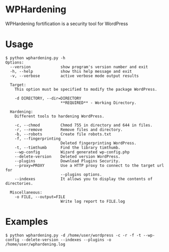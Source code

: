 WPHardening
===========

WPHardening fortification is a security tool for WordPress


Usage
=====

    $ python wphardening.py -h 
    Options:
      --version             show program's version number and exit
      -h, --help            show this help message and exit
      -v, --verbose         active verbose mode output results

      Target:
        This option must be specified to modify the package WordPress.
    
        -d DIRECTORY, --dir=DIRECTORY
                            **REQUIRED** - Working Directory.

      Hardening:
        Different tools to hardening WordPress.
    
        -c, --chmod         Chmod 755 in directory and 644 in files.
        -r, --remove        Remove files and directory.
        -b, --robots        Create file robots.txt
        -f, --fingerprinting
                            Deleted fingerprinting WordPress.
        -t, --timthumb      Find the library timthumb.
        --wp-config         Wizard generated wp-config.php
        --delete-version    Deleted version WordPress.
        --plugins           Download Plugins Security.
        --proxy=PROXY       Use a HTTP proxy to connect to the target url for
                            --plugins options.
        --indexes           It allows you to display the contents of directories.
    
      Miscellaneous:
        -o FILE, --output=FILE
                            Write log report to FILE.log

Examples
========

    $ python wphardening.py -d /home/user/wordpress -c -r -f -t --wp-config --delete-version --indexes --plugins -o /home/user/wphardening.log
